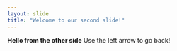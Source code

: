 ```yaml
---
layout: slide
title: "Welcome to our second slide!"
---
```

__Hello from the other side__
Use the left arrow to go back!
